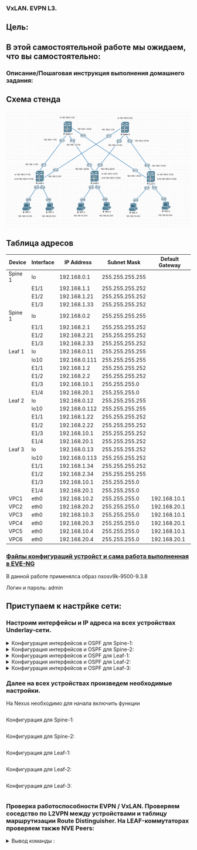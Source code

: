 ### VxLAN. EVPN L3.

## Цель:




## В этой самостоятельной работе мы ожидаем, что вы самостоятельно:
  



### Описание/Пошаговая инструкция выполнения домашнего задания:



## Схема стенда 
![img_1.png](img_1.PNG)

## Таблица адресов

| Device  | Interface | IP Address   | Subnet Mask     | Default Gateway |
|---------|-----------|--------------|-----------------|-----------------|
| Spine 1 | lo        | 192.168.0.1  | 255.255.255.255 |                 |
|         | E1/1      | 192.168.1.1  | 255.255.255.252 |                 |
|         | E1/2      | 192.168.1.21 | 255.255.255.252 |                 |
|         | E1/3      | 192.168.1.33 | 255.255.255.252 |                 |
| Spine 1 | lo        | 192.168.0.2  | 255.255.255.255 |                 |
|         | E1/1      | 192.168.2.1  | 255.255.255.252 |                 |
|         | E1/2      | 192.168.2.21 | 255.255.255.252 |                 |
|         | E1/3      | 192.168.2.33 | 255.255.255.252 |                 |
| Leaf 1  | lo        | 192.168.0.11 | 255.255.255.255 |                 |
|         | lo10      | 192.168.0.111| 255.255.255.255 |                 |
|         | E1/1      | 192.168.1.2  | 255.255.255.252 |                 |
|         | E1/2      | 192.168.2.2  | 255.255.255.252 |                 |
|         | E1/3      | 192.168.10.1 | 255.255.255.0   |                 |
|         | E1/4      | 192.168.20.1 | 255.255.255.0   |                 |
| Leaf 2  | lo        | 192.168.0.12 | 255.255.255.255 |                 |
|         | lo10      | 192.168.0.112| 255.255.255.255 |                 |
|         | E1/1      | 192.168.1.22 | 255.255.255.252 |                 |
|         | E1/2      | 192.168.2.22 | 255.255.255.252 |                 |
|         | E1/3      | 192.168.10.1 | 255.255.255.252 |                 |
|         | E1/4      | 192.168.20.1 | 255.255.255.252 |                 |
| Leaf 3  | lo        | 192.168.0.13 | 255.255.255.252 |                 |
|         | lo10      | 192.168.0.113| 255.255.255.252 |                 |
|         | E1/1      | 192.168.1.34 | 255.255.255.252 |                 |
|         | E1/2      | 192.168.2.34 | 255.255.255.255 |                 |
|         | E1/3      | 192.168.10.1 | 255.255.255.0   |                 |
|         | E1/4      | 192.168.20.1 | 255.255.255.0   |                 |
| VPC1    | eth0      | 192.168.10.2 | 255.255.255.0   | 192.168.10.1    |
| VPC2    | eth0      | 192.168.20.2 | 255.255.255.0   | 192.168.20.1    |
| VPC3    | eth0      | 192.168.10.3 | 255.255.255.0   | 192.168.10.1    |
| VPC4    | eth0      | 192.168.20.3 | 255.255.255.0   | 192.168.20.1    |
| VPC5    | eth0      | 192.168.10.4 | 255.255.255.0   | 192.168.10.1    |
| VPC6    | eth0      | 192.168.20.4 | 255.255.255.0   | 192.168.20.1    |

### [Файлы конфигураций устройст и сама работа выполненная в EVE-NG ](https://github.com/niknav83/Data_center_network_design/tree/main/labs/lab06/configs)

В данной работе применялса образ nxosv9k-9500-9.3.8

Логин и пароль: admin 

## Приступаем к настрйке сети:

### Настроим интерфейсы и IP адреса на всех устройствах Underlay-сети.

<details>

<summary> Конфигурация интерфейсов и OSPF для Spine-1: </summary>

```
interface loopback0
  ip address 192.168.0.1/32
  ip router ospf Underlay area 0.0.0.0

interface Ethernet1/1
  mtu 9216
  medium p2p
  ip address 192.168.1.1/30
  ip ospf network point-to-point
  no ip ospf passive-interface
  ip router ospf Underlay area 0.0.0.0
  no shutdown

interface Ethernet1/2
  mtu 9216
  medium p2p
  ip address 192.168.1.21/30
  ip ospf network point-to-point
  no ip ospf passive-interface
  ip router ospf Underlay area 0.0.0.0
  no shutdown

interface Ethernet1/3
  mtu 9216
  medium p2p
  ip address 192.168.1.33/30
  ip ospf network point-to-point
  no ip ospf passive-interface
  ip router ospf Underlay area 0.0.0.0
  no shutdown

router ospf Underlay
  router-id 192.168.0.1
  passive-interface default
```
</details>


<details>

<summary>Конфигурация интерфейсов и OSPF для Spine-2: </summary>

```
interface loopback0
  ip address 192.168.0.2/32
  ip router ospf Underlay area 0.0.0.0

interface Ethernet1/1
  mtu 9216
  medium p2p
  ip address 192.168.2.1/30
  ip ospf network point-to-point
  no ip ospf passive-interface
  ip router ospf Underlay area 0.0.0.0
  no shutdown

interface Ethernet1/2
  mtu 9216
  medium p2p
  ip address 192.168.2.21/30
  ip ospf network point-to-point
  no ip ospf passive-interface
  ip router ospf Underlay area 0.0.0.0
  no shutdown

interface Ethernet1/3
  mtu 9216
  medium p2p
  ip address 192.168.2.33/30
  ip ospf network point-to-point
  no ip ospf passive-interface
  ip router ospf Underlay area 0.0.0.0
  no shutdown

router ospf Underlay
  router-id 192.168.0.2
  passive-interface default
```
</details>


<details>

<summary> Конфигурация интерфейсов и OSPF для Leaf-1: </summary>

```
interface loopback0
  ip address 192.168.0.11/32
  ip router ospf Underlay area 0.0.0.0

interface loopback10
  ip address 192.168.0.111/32
  ip router ospf Underlay area 0.0.0.0

interface Vlan10
  no shutdown
  ip address 192.168.10.1/24
 
interface Vlan20
  no shutdown
  ip address 192.168.20.1/24
  
interface Ethernet1/1
  mtu 9216
  medium p2p
  ip address 192.168.1.2/30
  ip ospf network point-to-point
  no ip ospf passive-interface
  ip router ospf Underlay area 0.0.0.0
  no shutdown

interface Ethernet1/2
  mtu 9216
  medium p2p
  ip address 192.168.2.2/30
  ip ospf network point-to-point
  no ip ospf passive-interface
  ip router ospf Underlay area 0.0.0.0
  no shutdown

interface Ethernet1/3
  switchport
  switchport access vlan 10
  no shutdown

interface Ethernet1/4
  switchport
  switchport access vlan 20
  no shutdown

router ospf Underlay
  router-id 192.168.0.11
  passive-interface default
```
</details>


<details>

<summary> Конфигурация интерфейсов и OSPF для Leaf-2: </summary>

```
interface loopback0
  ip address 192.168.0.12/32
  ip router ospf Underlay area 0.0.0.0

interface loopback10
  ip address 192.168.0.112/32
  ip router ospf Underlay area 0.0.0.0

interface Vlan10
  no shutdown
  ip address 192.168.10.1/24
  
interface Vlan20
  no shutdown
  ip address 192.168.20.1/24
 
interface Ethernet1/1
  mtu 9216
  medium p2p
  ip address 192.168.1.22/30
  ip ospf network point-to-point
  no ip ospf passive-interface
  ip router ospf Underlay area 0.0.0.0
  no shutdown

interface Ethernet1/2
  mtu 9216
  medium p2p
  ip address 192.168.2.22/30
  ip ospf network point-to-point
  no ip ospf passive-interface
  ip router ospf Underlay area 0.0.0.0
  no shutdown

interface Ethernet1/3
  switchport
  switchport access vlan 10
  no shutdown

interface Ethernet1/4
  switchport
  switchport access vlan 20
  no shutdown

router ospf Underlay
  router-id 192.168.0.12
  passive-interface default
```
</details>


<details>

<summary> Конфигурация интерфейсов и OSPF для Leaf-3: </summary>

```
interface loopback0
  ip address 192.168.0.13/32
  ip router ospf Underlay area 0.0.0.0

interface loopback10
  ip address 192.168.0.113/32
  ip router ospf Underlay area 0.0.0.0

interface Vlan10
  no shutdown
  ip address 192.168.10.1/24

interface Vlan20
  no shutdown
  ip address 192.168.20.1/24

interface nve1
  no shutdown
  host-reachability protocol bgp
  source-interface loopback10
  member vni 10000
    ingress-replication protocol bgp
  member vni 20000
    ingress-replication protocol bgp
  member vni 99000 associate-vrf

interface Ethernet1/1
  mtu 9216
  medium p2p
  ip address 192.168.1.34/30
  ip ospf network point-to-point
  no ip ospf passive-interface
  ip router ospf Underlay area 0.0.0.0
  no shutdown

interface Ethernet1/2
  mtu 9216
  medium p2p
  ip address 192.168.2.34/30
  ip ospf network point-to-point
  no ip ospf passive-interface
  ip router ospf Underlay area 0.0.0.0
  no shutdown

interface Ethernet1/3
  switchport
  switchport access vlan 10
  no shutdown

interface Ethernet1/4
  switchport
  switchport access vlan 20
  no shutdown

router ospf Underlay
  router-id 192.168.0.13
  passive-interface default
```
</details>


### Далее на всех устройствах произведем необходимые настройки.

На Nexus необходимо для начала включить функции

```

```

Конфигурация для Spine-1:

```

```

 Конфигурация для Spine-2:

```

```

 Конфигурация для Leaf-1:

```

```

 Конфигурация для Leaf-2:

```

```

 Конфигурация для Leaf-3:

```

```

### Проверка работоспособности EVPN / VxLAN. Проверяем соседство по L2VPN между устройствами и таблицу маршрутизации Route Distinguisher. На LEAF-коммутаторах проверяем также NVE Peers:


<details>
  
<summary>Вывод команды :</summary>

Spine-1

```

```
```


```

Spine-2

```

```
```


```

Leaf-1

```


```
```


```

Leaf-2

```

```
```

```

Leaf-3

```

```
```

```

</details>



